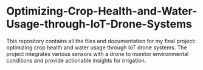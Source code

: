 # Optimizing-Crop-Health-and-Water-Usage-through-IoT-Drone-Systems
This repository contains all the files and documentation for my final project: optimizing crop health and water usage through IoT drone systems. The project integrates various sensors with a drone to monitor environmental conditions and provide actionable insights for irrigation.
